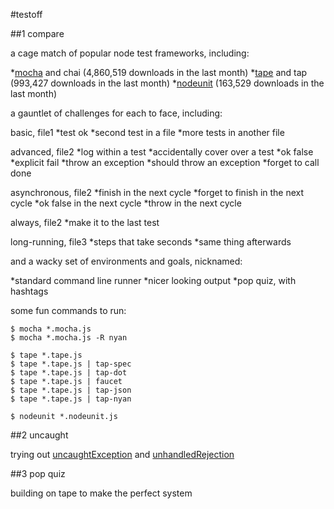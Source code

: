 #testoff

##1 compare

a cage match of popular node test frameworks, including:

*[mocha](https://www.npmjs.com/package/mocha) and chai (4,860,519 downloads in the last month)
*[tape](https://www.npmjs.com/package/tape) and tap (993,427 downloads in the last month)
*[nodeunit](https://www.npmjs.com/package/nodeunit) (163,529 downloads in the last month)

a gauntlet of challenges for each to face, including:

basic, file1
*test ok
*second test in a file
*more tests in another file

advanced, file2
*log within a test
*accidentally cover over a test
*ok false
*explicit fail
*throw an exception
*should throw an exception
*forget to call done

asynchronous, file2
*finish in the next cycle
*forget to finish in the next cycle
*ok false in the next cycle
*throw in the next cycle

always, file2
*make it to the last test

long-running, file3
*steps that take seconds
*same thing afterwards

and a wacky set of environments and goals, nicknamed:

*standard command line runner
*nicer looking output
*pop quiz, with hashtags

some fun commands to run:

	$ mocha *.mocha.js
	$ mocha *.mocha.js -R nyan

	$ tape *.tape.js
	$ tape *.tape.js | tap-spec
	$ tape *.tape.js | tap-dot
	$ tape *.tape.js | faucet
	$ tape *.tape.js | tap-json
	$ tape *.tape.js | tap-nyan

	$ nodeunit *.nodeunit.js

##2 uncaught

trying out
[uncaughtException](https://nodejs.org/api/process.html#process_event_uncaughtexception) and
[unhandledRejection](https://nodejs.org/api/process.html#process_event_unhandledrejection)

##3 pop quiz

building on tape to make the perfect system







